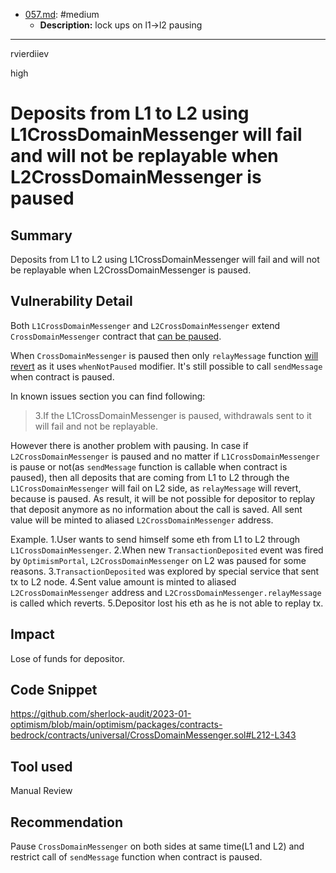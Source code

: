 
- [057.md](/Users/maurelian/Judging/2023-01-optimism-judging/x/medium/xdm-pause/057.md): #medium
  - **Description:** lock ups on l1->l2 pausing

---

rvierdiiev

high

# Deposits from L1 to L2 using L1CrossDomainMessenger will fail and will not be replayable when L2CrossDomainMessenger is paused

## Summary
Deposits from L1 to L2 using L1CrossDomainMessenger will fail and will not be replayable when L2CrossDomainMessenger is paused.
## Vulnerability Detail
Both `L1CrossDomainMessenger` and `L2CrossDomainMessenger` extend `CrossDomainMessenger` contract that [can be paused](https://github.com/sherlock-audit/2023-01-optimism/blob/main/optimism/packages/contracts-bedrock/contracts/universal/CrossDomainMessenger.sol#L46).

When `CrossDomainMessenger` is paused then only `relayMessage` function [will revert](relayMessage) as it uses `whenNotPaused` modifier. It's still possible to call `sendMessage` when contract is paused.

In known issues section you can find following:
> 3.If the L1CrossDomainMessenger is paused, withdrawals sent to it will fail and not be replayable.

However there is another problem with pausing.
In case if `L2CrossDomainMessenger` is paused and no matter if `L1CrossDomainMessenger` is pause or not(as `sendMessage` function is callable when contract is paused), then all deposits that are coming from L1 to L2 through the `L1CrossDomainMessenger` will fail on L2 side, as `relayMessage` will revert, because is paused.
As result, it will be not possible for depositor to replay that deposit anymore as no information about the call is saved.
All sent value will be minted to aliased `L2CrossDomainMessenger` address.

Example.
1.User wants to send himself some eth from L1 to L2 through `L1CrossDomainMessenger`.
2.When new `TransactionDeposited` event was fired by `OptimismPortal`, `L2CrossDomainMessenger` on L2 was paused for some reasons.
3.`TransactionDeposited` was explored by special service that sent tx to L2 node.
4.Sent value amount is minted to aliased `L2CrossDomainMessenger` address and `L2CrossDomainMessenger.relayMessage` is called which reverts.
5.Depositor lost his eth as he is not able to replay tx.
## Impact
Lose of funds for depositor.
## Code Snippet
https://github.com/sherlock-audit/2023-01-optimism/blob/main/optimism/packages/contracts-bedrock/contracts/universal/CrossDomainMessenger.sol#L212-L343
## Tool used

Manual Review

## Recommendation
Pause `CrossDomainMessenger` on both sides at same time(L1 and L2) and restrict call of `sendMessage` function when contract is paused.